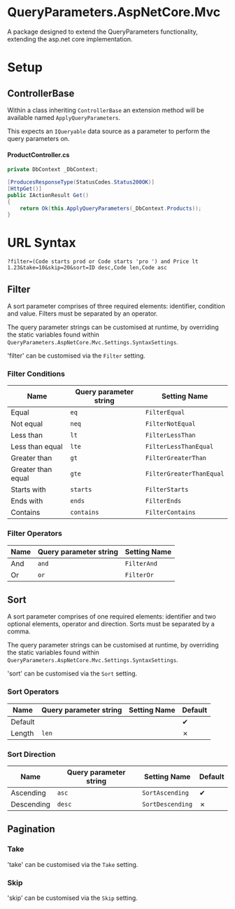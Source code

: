 ﻿# QueryParameters.AspNetCore.Mvc

A package designed to extend the QueryParameters functionality, extending the asp.net core implementation.

# Setup

## ControllerBase
Within a class inheriting `ControllerBase` an extension method will be available named `ApplyQueryParameters`.

This expects an `IQueryable` data source as a parameter to perform the query parameters on.

#### ProductController.cs
``` csharp
private DbContext _DbContext;

[ProducesResponseType(StatusCodes.Status200OK)]
[HttpGet()]
public IActionResult Get()
{
    return Ok(this.ApplyQueryParameters(_DbContext.Products));
}
```

# URL Syntax

```
?filter=(Code starts prod or Code starts 'pro ') and Price lt 1.23&take=10&skip=20&sort=ID desc,Code len,Code asc
```

## Filter
A sort parameter comprises of three required elements: identifier, condition and value. Filters must be separated by an operator.

The query parameter strings can be customised at runtime, by overriding the static variables found within `QueryParameters.AspNetCore.Mvc.Settings.SyntaxSettings`.

'filter' can be customised via the `Filter` setting.

### Filter Conditions
| Name               | Query parameter string | Setting Name             |
| ------------------ | ---------------------- | ------------------------ |
| Equal              | `eq`                   | `FilterEqual`            |
| Not equal          | `neq`                  | `FilterNotEqual`         |
| Less than          | `lt`                   | `FilterLessThan`         |
| Less than equal    | `lte`                  | `FilterLessThanEqual`    |
| Greater than       | `gt`                   | `FilterGreaterThan`      |
| Greater than equal | `gte`                  | `FilterGreaterThanEqual` |
| Starts with        | `starts`               | `FilterStarts`           |
| Ends with          | `ends`                 | `FilterEnds`             |
| Contains           | `contains`             | `FilterContains`         |

### Filter Operators
| Name | Query parameter string | Setting Name |
| ---- | ---------------------- | ------------ |
| And  | `and`                  | `FilterAnd`  |
| Or   | `or`                   | `FilterOr`   |

## Sort
A sort parameter comprises of one required elements: identifier and two optional elements, operator and direction. Sorts must be separated by a comma.

The query parameter strings can be customised at runtime, by overriding the static variables found within `QueryParameters.AspNetCore.Mvc.Settings.SyntaxSettings`.

'sort' can be customised via the `Sort` setting.

### Sort Operators
| Name    | Query parameter string | Setting Name | Default |
| ------- | ---------------------- | ------------ | ------- |
| Default |                        |              | ✔       |
| Length  | `len`                  |              | ✗       |

### Sort Direction
| Name       | Query parameter string | Setting Name     | Default |
| ---------- | ---------------------- | ---------------- | ------- |
| Ascending  | `asc`                  | `SortAscending`  | ✔       |
| Descending | `desc`                 | `SortDescending` | ✗       |

## Pagination
### Take
'take' can be customised via the `Take` setting.

### Skip
'skip' can be customised via the `Skip` setting.